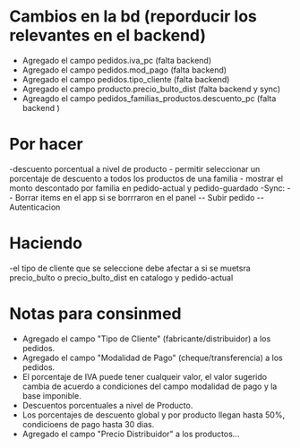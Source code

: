 # Cambios en la bd (reporducir los relevantes en el backend)

- Agregado el campo pedidos.iva_pc (falta backend)
- Agregado el campo pedidos.mod_pago (falta backend)
- Agregado el campo pedidos.tipo_cliente (falta backend)
- Agregado el campo producto.precio_bulto_dist (falta backend y sync)
- Agreagdo el campo pedidos_familias_productos.descuento_pc (falta backend )

# Por hacer
-descuento porcentual a nivel de producto
	- permitir seleccionar un porcentaje de descuento a todos los productos de una familia
	- mostrar el monto descontado por familia en pedido-actual y pedido-guardado
-Sync: 
-- Borrar items en el app si se borrraron en el panel
-- Subir pedido
-- Autenticacion


# Haciendo
-el tipo de cliente que se seleccione debe afectar a si se muetsra precio_bulto o precio_bulto_dist
en catalogo y pedido-actual




# Notas para consinmed 

- Agregado el campo "Tipo de Cliente" (fabricante/distribuidor) a los pedidos. 
- Agregado el campo "Modalidad de Pago" (cheque/transferencia) a los pedidos. 
- El porcentaje de IVA puede tener cualqueir valor, el valor sugerido cambia de acuerdo a condiciones del campo modalidad de pago y la base imponible.
- Descuentos porcentuales a nivel de Producto.
- Los porcentajes de descuento global y por producto llegan hasta 50%, condicioens de pago hasta 30 dias. 
- Agregado el campo "Precio Distribuidor" a los productos...